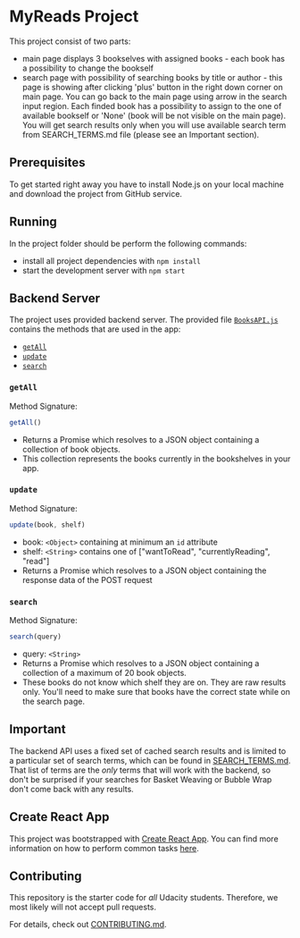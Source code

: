 # MyReads Project

This project consist of two parts:
- main page displays 3 bookselves with assigned books - each book has a possibility to change the bookself
- search page with possibility of searching books by title or author - this page is showing after clicking 'plus' button in the right down corner on main page. You can go back to the main page using arrow in the search input region. Each finded book has a possibility to assign to the one of available bookself or 'None' (book will be not visible on the main page). You will get search results only when you will use available search term from SEARCH_TERMS.md file (please see an Important section).

## Prerequisites

To get started right away you have to install Node.js on your local machine and download the project from GitHub service.

## Running

In the project folder should be perform the following commands:

* install all project dependencies with `npm install`
* start the development server with `npm start`

## Backend Server

The project uses provided backend server. The provided file [`BooksAPI.js`](src/BooksAPI.js) contains the methods that are used in the app:

* [`getAll`](#getall)
* [`update`](#update)
* [`search`](#search)

### `getAll`

Method Signature:

```js
getAll()
```

* Returns a Promise which resolves to a JSON object containing a collection of book objects.
* This collection represents the books currently in the bookshelves in your app.

### `update`

Method Signature:

```js
update(book, shelf)
```

* book: `<Object>` containing at minimum an `id` attribute
* shelf: `<String>` contains one of ["wantToRead", "currentlyReading", "read"]  
* Returns a Promise which resolves to a JSON object containing the response data of the POST request

### `search`

Method Signature:

```js
search(query)
```

* query: `<String>`
* Returns a Promise which resolves to a JSON object containing a collection of a maximum of 20 book objects.
* These books do not know which shelf they are on. They are raw results only. You'll need to make sure that books have the correct state while on the search page.

## Important
The backend API uses a fixed set of cached search results and is limited to a particular set of search terms, which can be found in [SEARCH_TERMS.md](SEARCH_TERMS.md). That list of terms are the _only_ terms that will work with the backend, so don't be surprised if your searches for Basket Weaving or Bubble Wrap don't come back with any results.

## Create React App

This project was bootstrapped with [Create React App](https://github.com/facebookincubator/create-react-app). You can find more information on how to perform common tasks [here](https://github.com/facebookincubator/create-react-app/blob/master/packages/react-scripts/template/README.md).

## Contributing

This repository is the starter code for _all_ Udacity students. Therefore, we most likely will not accept pull requests.

For details, check out [CONTRIBUTING.md](CONTRIBUTING.md).

